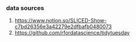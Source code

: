 ### data sources 
1. https://www.notion.so/SLICED-Show-c7bd26356e3a42279e2dfbafb0480073
2. https://github.com/rfordatascience/tidytuesday